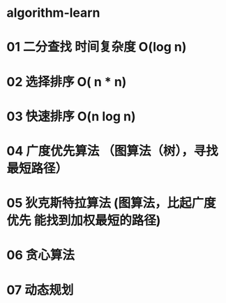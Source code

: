 # algorithm-learn

# 01 二分查找  时间复杂度 O(log n)
# 02 选择排序 O( n * n)
# 03 快速排序 O(n log n)
# 04 广度优先算法 （图算法（树），寻找最短路径）
# 05 狄克斯特拉算法 (图算法，比起广度优先 能找到加权最短的路径)
# 06 贪心算法 
# 07 动态规划